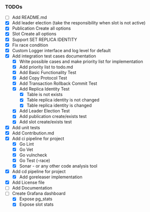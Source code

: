 ### TODOs
- [ ] Add README.md
- [x] Add leader election (take the responsibility when slot is not active)
- [x] Publication Create all options
- [x] Slot Create all options
- [x] Support SET REPLICA IDENTITY
- [x] Fix race condition
- [x] Custom Logger interface and log level for default 
- [x] Add integration test cases documentation
  - [x] Write possible cases and make priority list for implementation
  - [x] Add priority list to todo.md
  - [x] Add Basic Functionality Test
  - [x] Add Copy Protocol Test
  - [x] Add Transaction Rollback Commit Test
  - [x] Add Replica Identity Test
    - [x] Table is not exists
    - [x] Table replica identity is not changed
    - [x] Table replica identity is changed
  - [x] Add Leader Election Test
  - [x] Add publication create/exists test
  - [x] Add slot create/exists test
- [x] Add unit tests
- [x] Add Contribution.md
- [x] Add ci pipeline for project
  - [x] Go Lint 
  - [x] Go Vet
  - [x] Go vulncheck
  - [x] Go Test (-race)
  - [x] Sonar - or any other code analysis tool
- [x] Add cd pipeline for project
  - [x] Add goreleaser implementation
- [x] Add License file
- [ ] Add Documentation
- [ ] Create Grafana dashboard
  - [x] Expose pg_stats
  - [x] Expose slot stats
